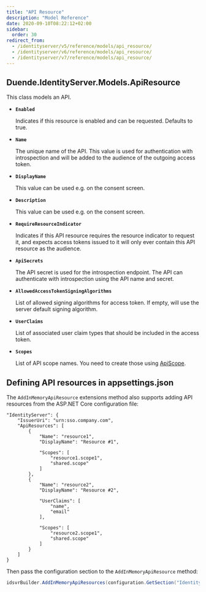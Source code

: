 ```yaml
---
title: "API Resource"
description: "Model Reference"
date: 2020-09-10T08:22:12+02:00
sidebar:
  order: 30
redirect_from:
  - /identityserver/v5/reference/models/api_resource/
  - /identityserver/v6/reference/models/api_resource/
  - /identityserver/v7/reference/models/api_resource/
---
```


## Duende.IdentityServer.Models.ApiResource

This class models an API.

* **`Enabled`**

  Indicates if this resource is enabled and can be requested. Defaults to true.

* **`Name`**

  The unique name of the API. This value is used for authentication with introspection and will be added to the audience
  of the outgoing access token.

* **`DisplayName`**

  This value can be used e.g. on the consent screen.

* **`Description`**

  This value can be used e.g. on the consent screen.

* **`RequireResourceIndicator`**

  Indicates if this API resource requires the resource indicator to request it, and expects access tokens issued to it
  will only ever contain this API resource as the audience.

* **`ApiSecrets`**

  The API secret is used for the introspection endpoint. The API can authenticate with introspection using the API name
  and secret.

* **`AllowedAccessTokenSigningAlgorithms`**

  List of allowed signing algorithms for access token. If empty, will use the server default signing algorithm.

* **`UserClaims`**

  List of associated user claim types that should be included in the access token.

* **`Scopes`**

  List of API scope names. You need to create those using [ApiScope](/identityserver/reference/models/api-scope/).

## Defining API resources in appsettings.json

The `AddInMemoryApiResource` extensions method also supports adding API resources from the ASP.NET Core configuration
file:

    "IdentityServer": {
        "IssuerUri": "urn:sso.company.com",
        "ApiResources": [
            {
                "Name": "resource1",
                "DisplayName": "Resource #1",

                "Scopes": [
                    "resource1.scope1",
                    "shared.scope"
                ]
            },
            {
                "Name": "resource2",
                "DisplayName": "Resource #2",
                
                "UserClaims": [
                    "name",
                    "email"
                ],

                "Scopes": [
                    "resource2.scope1",
                    "shared.scope"
                ]
            }
        ]
    }

Then pass the configuration section to the `AddInMemoryApiResource` method:

```cs
idsvrBuilder.AddInMemoryApiResources(configuration.GetSection("IdentityServer:ApiResources"))
```
